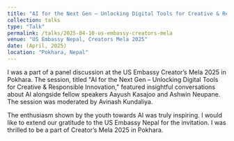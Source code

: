 ```yaml
---
title: "AI for the Next Gen – Unlocking Digital Tools for Creative & Responsible Innovation"
collection: talks
type: "Talk"
permalink: /talks/2025-04-10-us-embassy-creators-mela
venue: "US Embassy Nepal, Creators Mela 2025"
date: (April, 2025)
location: "Pokhara, Nepal"
---
```


[//]: # (<img src="../images/us-embassy-event.jpg"> )

I was a part of a panel discussion at the US Embassy Creator’s Mela 2025 in Pokhara. The session, titled "AI for the Next Gen – Unlocking Digital Tools for Creative & Responsible Innovation," featured insightful conversations about AI alongside fellow speakers Aayush Kasajoo and Ashwin Neupane. The session was moderated by Avinash Kundaliya. 

The enthusiasm shown by the youth towards AI was truly inspiring. I would like to extend our gratitude to the US Embassy Nepal for the invitation. I was thrilled to be a part of Creator’s Mela 2025 in Pokhara. 
